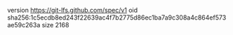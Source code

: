 version https://git-lfs.github.com/spec/v1
oid sha256:1c5ecdb8ed243f22639ac4f7b2775d86ec1ba7a9c308a4c864ef573ae59c263a
size 2168
